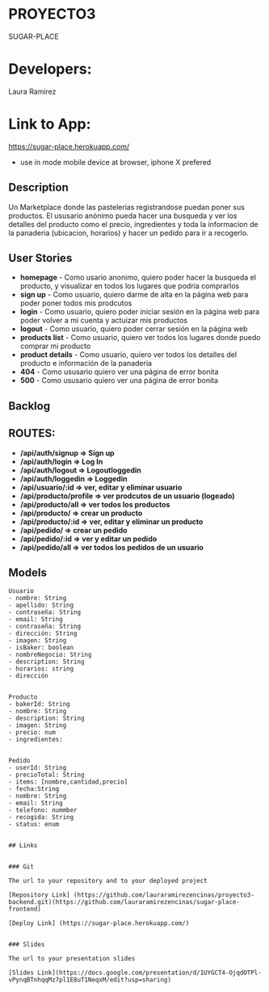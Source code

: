 # PROYECTO3
SUGAR-PLACE
# Developers: 
Laura Ramirez
# Link to App: 
https://sugar-place.herokuapp.com/

* use in mode mobile device at browser, iphone X prefered


## Description

Un Marketplace donde las pastelerias registrandose puedan poner sus productos. El ususario anónimo pueda hacer una busqueda y ver los detalles del producto como el precio, ingredientes y toda la informacion de la panaderia (ubicacion, horarios) y hacer un pedido para ir a recogerlo. 
 
## User Stories

- **homepage** - Como usario anonimo, quiero poder hacer la busqueda el producto, y visualizar en todos los lugares que podria comprarlos
- **sign up** - Como usuario, quiero darme de alta en la página web para poder poner todos mis prodcutos 
- **login** - Como usuario, quiero poder iniciar sesión en la página web para poder volver a mi cuenta y actuizar mis productos
- **logout** - Como usuario, quiero poder cerrar sesión en la página web
- **products list** - Como usuario, quiero ver todos los lugares donde puedo comprar mi producto
- **product details** - Como usuario, quiero ver todos los detalles del producto e información de la panaderia
- **404** - Como ususario quiero ver una página de error bonita 
- **500** - Como ususario quiero ver una página de error bonita 

## Backlog



## ROUTES:

- **/api/auth/signup => Sign up**
- **/api/auth/login => Log In**
- **/api/auth/logout => Logoutloggedin**
- **/api/auth/loggedin => Loggedin**
- **/api/usuario/:id => ver, editar y eliminar usuario**
- **/api/producto/profile => ver prodcutos de un usuario (logeado)**
- **/api/producto/all => ver todos los productos**
- **/api/producto/ => crear un producto**
- **/api/producto/:id => ver, editar y eliminar un producto**
- **/api/pedido/ => crear un pedido**
- **/api/pedido/:id => ver y editar un pedido**
- **/api/pedido/all => ver todos los pedidos de un usuario**




## Models

```
Usuario 
- nombre: String
- apellido: String
- contraseña: String
- email: String
- contraseña: String
- dirección: String
- imagen: String
- isBaker: boolean
- nombreNegocio: String
- description: String
- horarios: string
- dirección


```
```
Producto 
- bakerId: String
- nombre: String
- description: String
- imagen: String
- precio: num
- ingredientes: 


```
```
Pedido
- userId: String
- precioTotal: String
- items: [nombre,cantidad,precio]
- fecha:String
- nombre: String
- email: String
- telefono: nummber
- recogida: String
- status: enum

```
``` 

## Links


### Git

The url to your repository and to your deployed project

[Repository Link] (https://github.com/lauraramirezencinas/proyecto3-backend.git)(https://github.com/lauraramirezencinas/sugar-place-frontend)

[Deploy Link] (https://sugar-place.herokuapp.com/)


### Slides

The url to your presentation slides

[Slides Link](https://docs.google.com/presentation/d/1UYGCT4-OjqdOTPl-vPynqBTnhqqMz7pl1E8uT1NeqxM/edit?usp=sharing)

